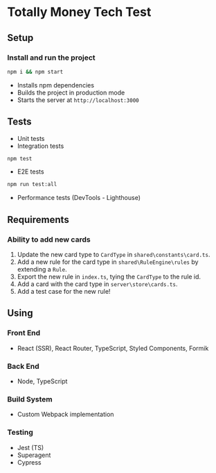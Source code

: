 # Totally Money Tech Test

## Setup

### Install and run the project

```bash
npm i && npm start
```

-   Installs npm dependencies
-   Builds the project in production mode
-   Starts the server at `http://localhost:3000`

## Tests

-   Unit tests
-   Integration tests

```bash
npm test
```

- E2E tests

```bash
npm run test:all
```

- Performance tests (DevTools - Lighthouse)

## Requirements

### Ability to add new cards

1. Update the new card type to `CardType` in `shared\constants\card.ts`.
2. Add a new rule for the card type in `shared\RuleEngine\rules` by extending a `Rule`.
3. Export the new rule in `index.ts`, tying the `CardType` to the rule id.
4. Add a card with the card type in `server\store\cards.ts`.
5. Add a test case for the new rule!

## Using

### Front End

-   React (SSR), React Router, TypeScript, Styled Components, Formik

### Back End

-   Node, TypeScript

### Build System

-   Custom Webpack implementation

### Testing

-   Jest (TS)
-   Superagent
-   Cypress
